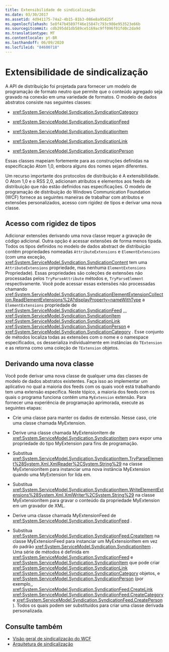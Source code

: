 ```yaml
---
title: Extensibilidade de sindicalização
ms.date: 03/30/2017
ms.assetid: 4d941175-74a2-4b15-81b3-086e8a95d25f
ms.openlocfilehash: 5e8f47b45897f46e15847c793c986e953523e66b
ms.sourcegitcommit: cdb295dd1db589ce5169ac9ff096f01fd0c2da9d
ms.translationtype: MT
ms.contentlocale: pt-BR
ms.lasthandoff: 06/09/2020
ms.locfileid: "84600718"
---
```

# <a name="syndication-extensibility"></a>Extensibilidade de sindicalização
A API de distribuição foi projetada para fornecer um modelo de programação de formato neutro que permite que o conteúdo agregado seja gravado na conexão em uma variedade de formatos. O modelo de dados abstratos consiste nas seguintes classes:  
  
- <xref:System.ServiceModel.Syndication.SyndicationCategory>  
  
- <xref:System.ServiceModel.Syndication.SyndicationFeed>  
  
- <xref:System.ServiceModel.Syndication.SyndicationItem>  
  
- <xref:System.ServiceModel.Syndication.SyndicationLink>  
  
- <xref:System.ServiceModel.Syndication.SyndicationPerson>  
  
 Essas classes mapeiam fortemente para as construções definidas na especificação Atom 1,0, embora alguns dos nomes sejam diferentes.  
  
 Um recurso importante dos protocolos de distribuição é A extensibilidade. O Atom 1,0 e o RSS 2,0, adicionam atributos e elementos aos feeds de distribuição que não estão definidos nas especificações. O modelo de programação de distribuição do Windows Communication Foundation (WCF) fornece as seguintes maneiras de trabalhar com atributos e extensões personalizados, acesso com rigidez de tipos e derivar uma nova classe.  
  
## <a name="loosely-typed-access"></a>Acesso com rigidez de tipos  
 Adicionar extensões derivando uma nova classe requer a gravação de código adicional. Outra opção é acessar extensões de forma menos tipada. Todos os tipos definidos no modelo de dados abstract de distribuição contêm propriedades nomeadas `AttributeExtensions` e `ElementExtensions` (com uma exceção, <xref:System.ServiceModel.Syndication.SyndicationContent> tem uma `AttributeExtensions` propriedade, mas nenhuma `ElementExtensions` Propriedade). Essas propriedades são coleções de extensões não processadas pelos `TryParseAttribute` métodos e, `TryParseElement` respectivamente. Você pode acessar essas extensões não processadas chamando <xref:System.ServiceModel.Syndication.SyndicationElementExtensionCollection.ReadElementExtensions%2A?displayProperty=nameWithType> a `ElementExtensions` propriedade de <xref:System.ServiceModel.Syndication.SyndicationFeed> ,,, <xref:System.ServiceModel.Syndication.SyndicationItem> <xref:System.ServiceModel.Syndication.SyndicationLink> <xref:System.ServiceModel.Syndication.SyndicationPerson> e <xref:System.ServiceModel.Syndication.SyndicationCategory> . Esse conjunto de métodos localiza todas as extensões com o nome e o namespace especificados, os desserializa individualmente em instâncias do `TExtension` e as retorna como uma coleção de `TExtension` objetos.  
  
## <a name="deriving-a-new-class"></a>Derivando uma nova classe  
 Você pode derivar uma nova classe de qualquer uma das classes de modelo de dados abstratos existentes. Faça isso ao implementar um aplicativo no qual a maioria dos feeds com os quais você está trabalhando tem uma extensão específica. Neste tópico, a maioria dos feeds com os quais o programa funciona contém uma `MyExtension` extensão. Para fornecer uma experiência de programação aprimorada, execute as seguintes etapas:  
  
- Crie uma classe para manter os dados de extensão. Nesse caso, crie uma classe chamada MyExtension.  
  
- Derive uma classe chamada MyExtensionItem de <xref:System.ServiceModel.Syndication.SyndicationItem> para expor uma propriedade do tipo MyExtension para fins de programação.  
  
- Substitua <xref:System.ServiceModel.Syndication.SyndicationItem.TryParseElement%28System.Xml.XmlReader%2CSystem.String%29> na classe MyExtensionItem para instanciar uma nova instância MyExtension quando uma MyExtension for lida em.  
  
- Substitua <xref:System.ServiceModel.Syndication.SyndicationItem.WriteElementExtensions%28System.Xml.XmlWriter%2CSystem.String%29> na classe MyExtensionItem para gravar o conteúdo da propriedade MyExtension em um gravador de XML.  
  
- Derive uma classe chamada MyExtensionFeed de <xref:System.ServiceModel.Syndication.SyndicationFeed> .  
  
- Substitua <xref:System.ServiceModel.Syndication.SyndicationFeed.CreateItem> na classe MyExtensionFeed para instanciar um MyExtensionItem em vez do padrão <xref:System.ServiceModel.Syndication.SyndicationItem> . Uma série de métodos é definida em <xref:System.ServiceModel.Syndication.SyndicationFeed> e <xref:System.ServiceModel.Syndication.SyndicationItem> que pode criar <xref:System.ServiceModel.Syndication.SyndicationLink> <xref:System.ServiceModel.Syndication.SyndicationCategory> objetos, e <xref:System.ServiceModel.Syndication.SyndicationPerson> (por exemplo,, <xref:System.ServiceModel.Syndication.SyndicationFeed.CreateLink> <xref:System.ServiceModel.Syndication.SyndicationFeed.CreateCategory> e <xref:System.ServiceModel.Syndication.SyndicationFeed.CreatePerson> ). Todos os quais podem ser substituídos para criar uma classe derivada personalizada.  
  
## <a name="see-also"></a>Consulte também

- [Visão geral de sindicalização do WCF](wcf-syndication-overview.md)
- [Arquitetura de sindicalização](architecture-of-syndication.md)
